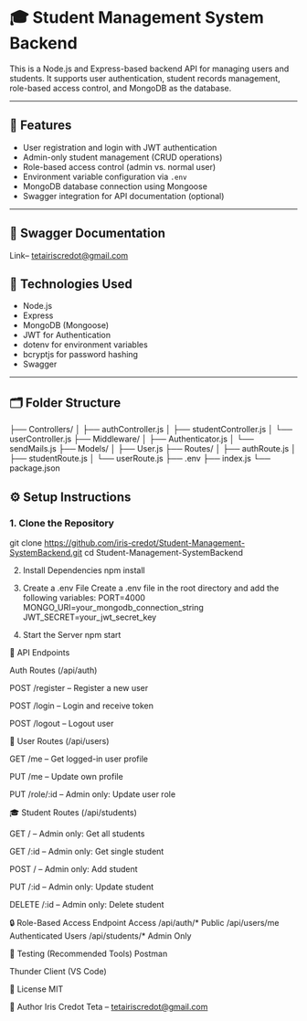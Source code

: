 # 🎓 Student Management System Backend

This is a Node.js and Express-based backend API for managing users and students. It supports user authentication, student records management, role-based access control, and MongoDB as the database.

---

## 🚀 Features

- User registration and login with JWT authentication
- Admin-only student management (CRUD operations)
- Role-based access control (admin vs. normal user)
- Environment variable configuration via `.env`
- MongoDB database connection using Mongoose
- Swagger integration for API documentation (optional)

---
## 🧰 Swagger Documentation
Link– tetairiscredot@gmail.com

## 🧰 Technologies Used

- Node.js
- Express
- MongoDB (Mongoose)
- JWT for Authentication
- dotenv for environment variables
- bcryptjs for password hashing
- Swagger 

---

## 🗂️ Folder Structure

├── Controllers/
│ ├── authController.js
│ ├── studentController.js
│ └── userController.js
├── Middleware/
│ ├── Authenticator.js
│ └── sendMails.js
├── Models/
│ ├── User.js
├── Routes/
│ ├── authRoute.js
│ ├── studentRoute.js
│ └── userRoute.js
├── .env
├── index.js
└── package.json



## ⚙️ Setup Instructions

### 1. Clone the Repository


git clone https://github.com/iris-credot/Student-Management-SystemBackend.git
cd Student-Management-SystemBackend

2. Install Dependencies
npm install

3. Create a .env File
Create a .env file in the root directory and add the following variables:
PORT=4000
MONGO_URI=your_mongodb_connection_string
JWT_SECRET=your_jwt_secret_key



4. Start the Server
npm start



📡 API Endpoints

Auth Routes (/api/auth)

POST /register – Register a new user

POST /login – Login and receive token

POST /logout – Logout user

👤 User Routes (/api/users)

GET /me – Get logged-in user profile

PUT /me – Update own profile

PUT /role/:id – Admin only: Update user role

🎓 Student Routes (/api/students)

GET / – Admin only: Get all students

GET /:id – Admin only: Get single student

POST / – Admin only: Add student

PUT /:id – Admin only: Update student

DELETE /:id – Admin only: Delete student



🔒 Role-Based Access
Endpoint	Access
/api/auth/*	Public
/api/users/me	Authenticated Users
/api/students/*	Admin Only


🧪 Testing (Recommended Tools)
Postman

Thunder Client (VS Code)


📝 License
MIT

👤 Author
Iris Credot Teta – tetairiscredot@gmail.com